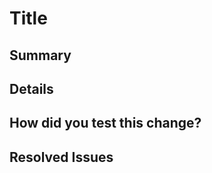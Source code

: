 <!--
  Thanks for submitting a pull request!
  We appreciate you spending the time to work on these changes.
  Please provide enough information so that others can review your pull request.
  Before making a pull request, read our contributing guidelines in `README.md`.
-->

# Title

<!--
  Erase `Title` and write down the proper title for this pull request.
-->

## Summary

<!--
  Explain the **motivation** for making this change. What existing problem does the pull request solve?
-->

## Details

<!--
  Explain the details you made on this pull request.
  The more detailed it is, the more likely it will be approved.
-->

## How did you test this change?

<!--
  Demonstrate the code is solid. Example: The exact commands you ran and their output, screenshots or videos.
  How exactly did you verify that your PR solves the issue you wanted to solve?
  If you leave this empty, your PR will very likely be closed.
-->

## Resolved Issues

<!--
  If you fixed problems in issues, write down the numbers of issues.
  Example: #1, #2, ...
-->
